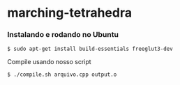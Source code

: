 # marching-tetrahedra

### Instalando e rodando no Ubuntu  
	$ sudo apt-get install build-essentials freeglut3-dev

Compile usando nosso script  

	$ ./compile.sh arquivo.cpp output.o 

